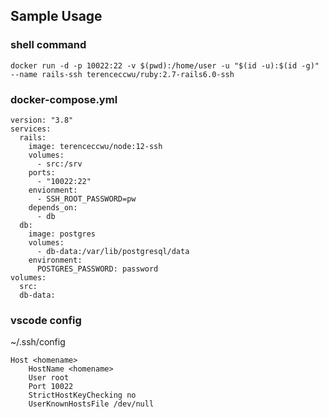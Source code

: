 ## Sample Usage

### shell command
```
docker run -d -p 10022:22 -v $(pwd):/home/user -u "$(id -u):$(id -g)" --name rails-ssh terenceccwu/ruby:2.7-rails6.0-ssh
```

### docker-compose.yml
```
version: "3.8"
services:
  rails:
    image: terenceccwu/node:12-ssh
    volumes:
      - src:/srv
    ports:
      - "10022:22"
    envionment:
      - SSH_ROOT_PASSWORD=pw
    depends_on:
      - db
  db:
    image: postgres
    volumes:
      - db-data:/var/lib/postgresql/data
    environment:
      POSTGRES_PASSWORD: password
volumes:
  src:
  db-data:
```

### vscode config

~/.ssh/config
```
Host <homename>
    HostName <homename>
    User root
    Port 10022
    StrictHostKeyChecking no
    UserKnownHostsFile /dev/null
```
